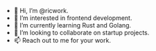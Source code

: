 - 👋 Hi, I’m @ricwork.
- 👀 I’m interested in frontend development.
- 🌱 I’m currently learning Rust and Golang.
- 💞️ I’m looking to collaborate on startup projects.
- 📫 Reach out to me for your work.

<!---
ricwork/ricwork is a ✨ special ✨ repository because its `README.md` (this file) appears on your GitHub profile.
You can click the Preview link to take a look at your changes.
--->
